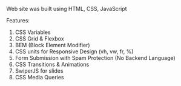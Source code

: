 Web site was built using HTML, CSS, JavaScript

Features:

1. CSS Variables
2. CSS Grid & Flexbox
3. BEM (Block Element Modifier)
4. CSS units for Responsive Design (vh, vw, fr, %)
5. Form Submission with Spam Protection (No Backend Language)
6. CSS Transitions & Animations
7. SwiperJS for slides
8. CSS Media Queries
